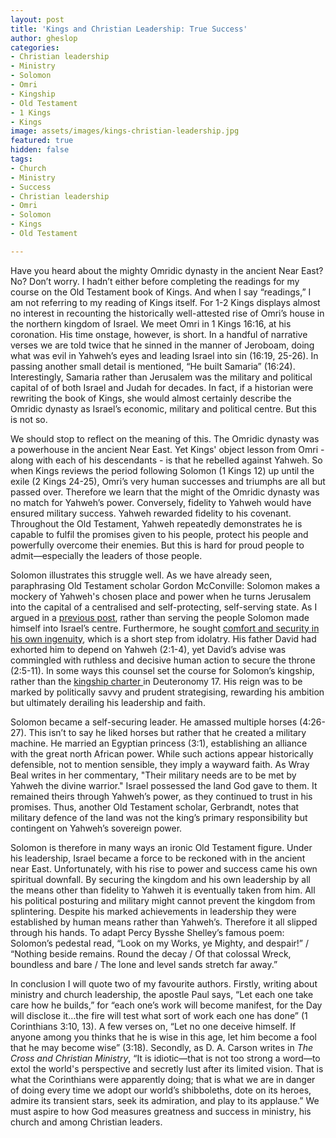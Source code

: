 ```yaml
---
layout: post
title: 'Kings and Christian Leadership: True Success'
author: gheslop
categories:
- Christian leadership
- Ministry
- Solomon
- Omri
- Kingship
- Old Testament
- 1 Kings
- Kings
image: assets/images/kings-christian-leadership.jpg
featured: true
hidden: false
tags:
- Church
- Ministry
- Success
- Christian leadership
- Omri
- Solomon
- Kings
- Old Testament

---
```

Have you heard about the mighty Omridic dynasty in the ancient Near East? No? Don’t worry. I hadn’t either before completing the readings for my course on the Old Testament book of Kings. And when I say “readings,” I am not referring to my reading of Kings itself. For 1-2 Kings displays almost no interest in recounting the historically well-attested rise of Omri’s house in the northern kingdom of Israel. We meet Omri in 1 Kings 16:16, at his coronation. His time onstage, however, is short. In a handful of narrative verses we are told twice that he sinned in the manner of Jeroboam, doing what was evil in Yahweh’s eyes and leading Israel into sin (16:19, 25-26). In passing another small detail is mentioned, “He built Samaria” (16:24). Interestingly, Samaria rather than Jerusalem was the military and political capital of of both Israel and Judah for decades. In fact, if a historian were rewriting the book of Kings, she would almost certainly describe the Omridic dynasty as Israel’s economic, military and political centre. But this is not so.

We should stop to reflect on the meaning of this. The Omridic dynasty was a powerhouse in the ancient Near East. Yet Kings' object lesson from Omri - along with each of his descendants - is that he rebelled against Yahweh. So when Kings reviews the period following Solomon (1 Kings 12) up until the exile (2 Kings 24-25), Omri’s very human successes and triumphs are all but passed over. Therefore we learn that the might of the Omridic dynasty was no match for Yahweh’s power. Conversely, fidelity to Yahweh would have ensured military success. Yahweh rewarded fidelity to his covenant. Throughout the Old Testament, Yahweh repeatedly demonstrates he is capable to fulfil the promises given to his people, protect his people and powerfully overcome their enemies. But this is hard for proud people to admit—especially the leaders of those people.

Solomon illustrates this struggle well. As we have already seen, paraphrasing Old Testament scholar Gordon McConville: Solomon makes a mockery of Yahweh's chosen place and power when he turns Jerusalem into the capital of a centralised and self-protecting, self-serving state. As I argued in a [previous post](https://rekindle.co.za/content/2020-04-29-kings-and-christian-leadership-subtitle "Leaders: servants not centres"), rather than serving the people Solomon made himself into Israel’s centre. Furthermore, he sought [comfort and security in his own ingenuity](https://rekindle.co.za/content/2019-11-28-kings-and-christian-leadership-church-politics "Leaders and church politics"), which is a short step from idolatry. His father David had exhorted him to depend on Yahweh (2:1-4), yet David’s advise was commingled with ruthless and decisive human action to secure the throne (2:5-11). In some ways this counsel set the course for Solomon’s kingship, rather than the [kingship charter ](https://rekindle.co.za/content/2020-04-15-kings-and-christian-leadership-an-introduction "Introduction to Kings and Christian leadership")in Deuteronomy 17. His reign was to be marked by politically savvy and prudent strategising, rewarding his ambition but ultimately derailing his leadership and faith.

Solomon became a self-securing leader. He amassed multiple horses (4:26-27). This isn’t to say he liked horses but rather that he created a military machine. He married an Egyptian princess (3:1), establishing an alliance with the great north African power. While such actions appear historically defensible, not to mention sensible, they imply a wayward faith. As Wray Beal writes in her commentary, "Their military needs are to be met by Yahweh the divine warrior." Israel possessed the land God gave to them. It remained theirs through Yahweh’s power, as they continued to trust in his promises. Thus, another Old Testament scholar, Gerbrandt, notes that military defence of the land was not the king’s primary responsibility but contingent on Yahweh’s sovereign power.

Solomon is therefore in many ways an ironic Old Testament figure. Under his leadership, Israel became a force to be reckoned with in the ancient near East. Unfortunately, with his rise to power and success came his own spiritual downfall. By securing the kingdom and his own leadership by all the means other than fidelity to Yahweh it is eventually taken from him. All his political posturing and military might cannot prevent the kingdom from splintering. Despite his marked achievements in leadership they were established by human means rather than Yahweh’s. Therefore it all slipped through his hands. To adapt Percy Bysshe Shelley’s famous poem: Solomon’s pedestal read, “Look on my Works, ye Mighty, and despair!” / “Nothing beside remains. Round the decay / Of that colossal Wreck, boundless and bare / The lone and level sands stretch far away.”

In conclusion I will quote two of my favourite authors. Firstly, writing about ministry and church leadership, the apostle Paul says, “Let each one take care how he builds,” for “each one’s work will become manifest, for the Day will disclose it…the fire will test what sort of work each one has done” (1 Corinthians 3:10, 13). A few verses on, “Let no one deceive himself. If anyone among you thinks that he is wise in this age, let him become a fool that he may become wise” (3:18). Secondly, as D. A. Carson writes in _The Cross and Christian Ministry_, “It is idiotic—that is not too strong a word—to extol the world's perspective and secretly lust after its limited vision. That is what the Corinthians were apparently doing; that is what we are in danger of doing every time we adopt our world’s shibboleths, dote on its heroes, admire its transient stars, seek its admiration, and play to its applause.” We must aspire to how God measures greatness and success in ministry, his church and among Christian leaders.